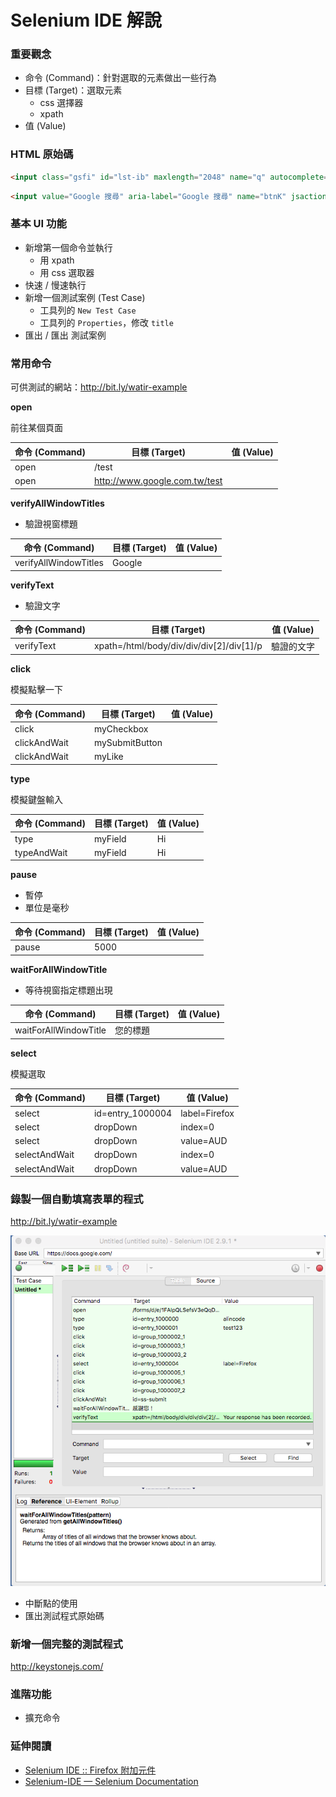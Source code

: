 # Selenium IDE 解說

### 重要觀念

* 命令 (Command)：針對選取的元素做出一些行為
* 目標 (Target)：選取元素
  * css 選擇器
  * xpath
* 值 (Value)

### HTML 原始碼

```html
<input class="gsfi" id="lst-ib" maxlength="2048" name="q" autocomplete="off" title="搜尋" value="" aria-label="搜尋" aria-haspopup="false" role="combobox" aria-autocomplete="both" dir="ltr" spellcheck="false" type="text">
```

```html
<input value="Google 搜尋" aria-label="Google 搜尋" name="btnK" jsaction="sf.chk" type="submit">
```

<!-- 開啟 Firebug 解說 -->

### 基本 UI 功能

* 新增第一個命令並執行
  * 用 xpath
  * 用 css 選取器
* 快速 / 慢速執行
* 新增一個測試案例 (Test Case)
  * 工具列的 `New Test Case`
  * 工具列的 `Properties`，修改 `title`
* 匯出 / 匯出 測試案例

### 常用命令

可供測試的網站：<http://bit.ly/watir-example>

**open**

前往某個頁面

命令 (Command) | 目標 (Target) | 值 (Value)
---------|----------|---------
 open    | /test    | 
 open    | http://www.google.com.tw/test | 

**verifyAllWindowTitles**

* 驗證視窗標題

命令 (Command)  | 目標 (Target) | 值 (Value)
------------------------|------------------|---------
 verifyAllWindowTitles  | Google | 

**verifyText**

* 驗證文字

命令 (Command)  | 目標 (Target) | 值 (Value)
---------------|------------------|---------
 verifyText    | xpath=/html/body/div/div/div[2]/div[1]/p | 驗證的文字

 <!-- 一個小練習 -->

**click**

模擬點擊一下

命令 (Command) | 目標 (Target) | 值 (Value)
--------------|----------|---------
 click        | myCheckbox | 
 clickAndWait | mySubmitButton | 
 clickAndWait | myLike | 

**type**

模擬鍵盤輸入

命令 (Command) | 目標 (Target) | 值 (Value)
--------------|----------|---------
 type         | myField | Hi
 typeAndWait  | myField | Hi

<!-- 一個小練習 -->

**pause**

* 暫停
* 單位是毫秒

命令 (Command) | 目標 (Target) | 值 (Value)
--------------|----------|---------
 pause | 5000 | 

**waitForAllWindowTitle**

* 等待視窗指定標題出現

命令 (Command)  | 目標 (Target) | 值 (Value)
------------------------|------------------|---------
 waitForAllWindowTitle  | 您的標題 | 

**select**

模擬選取

命令 (Command)  | 目標 (Target) | 值 (Value)
---------------|------------------|---------
 select        | id=entry_1000004 | label=Firefox
 select        | dropDown         | index=0
 select        | dropDown         | value=AUD
 selectAndWait | dropDown         | index=0
 selectAndWait | dropDown         | value=AUD

### 錄製一個自動填寫表單的程式

<http://bit.ly/watir-example>

![](assets/ex01.png)

* 中斷點的使用
* 匯出測試程式原始碼

### 新增一個完整的測試程式

<http://keystonejs.com/>

### 進階功能

* 擴充命令

### 延伸閱讀

* [Selenium IDE :: Firefox 附加元件](https://addons.mozilla.org/zh-TW/firefox/addon/selenium-ide/)
* [Selenium-IDE — Selenium Documentation](http://docs.seleniumhq.org/docs/02_selenium_ide.jsp)
